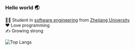 ### Hello world 🌏
👨‍🎓 Student in [software engineering](http://www.en.cs.zju.edu.cn/) from [Zhejiang University](http://www.zju.edu.cn/english)  
❤️ Love programming  
✍️ Growing strong

<!--
![RalXYZ's github stats](https://github-readme-stats.vercel.app/api/?username=RalXYZ&show_icons=true&title_color=c3174f&icon_color=c3174f&text_color=ffffff&bg_color=28253a)
-->

![Top Langs](https://github-readme-stats.vercel.app/api/top-langs/?username=RalXYZ&layout=compact)

<!--
![Snake repo card](https://github-readme-stats.vercel.app/api/pin?username=RalXYZ&repo=Snake&title_color=c3174f&icon_color=c3174f&text_color=ffffff&bg_color=28253a)
-->
